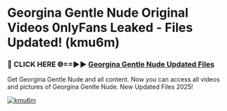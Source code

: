 # Georgina Gentle Nude Original Videos 0nlyFans Leaked - Files Updated! (kmu6m)

<h3>🔴 CLICK HERE 🌐==►► <a href="https://tinyurl.com/5h6xmrr3" rel="nofollow">Georgina Gentle Nude Updated Files</a></h3>

Get Georgina Gentle Nude and all content. Now you can access all videos and pictures of Georgina Gentle Nude. New Updated Files 2025!

[![kmu6m](https://i.imgur.com/KVD873Z.gif)](https://tinyurl.com/5h6xmrr3)
